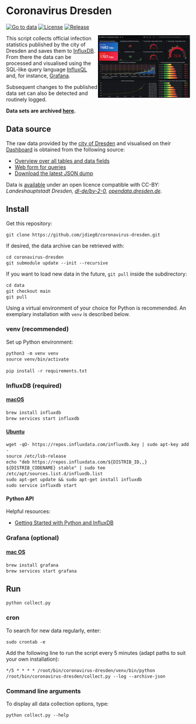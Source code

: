 # Coronavirus Dresden

[![Go to data](https://img.shields.io/badge/corona-data-yellow)](https://github.com/jdieg0/coronavirus-dresden-data)
[![License](https://img.shields.io/github/license/jdieg0/coronavirus-dresden)](https://github.com/jdieg0/coronavirus-dresden/blob/main/LICENSE)
[![Release](https://img.shields.io/github/v/release/jdieg0/coronavirus-dresden)](https://github.com/jdieg0/coronavirus-dresden/releases)

<a href="https://raw.githubusercontent.com/jdieg0/coronavirus-dresden/main/assets/images/grafana_covid-19-dashboard-dresden_screenshot.png"><img align="right" width="50%" src="assets/images/grafana_covid-19-dashboard-dresden_screenshot.png" title="Visualization with Grafana" alt="Screenshot of a Grafana dashboard that uses the data"></a>

This script collects official infection statistics published by the city of Dresden and saves them to [InfluxDB](https://www.influxdata.com/products/influxdb-overview/). From there the data can be processed and visualised using the SQL-like query language [InfluxQL](https://docs.influxdata.com/influxdb/v1.8/query_language/spec/) and, for instance, [Grafana](https://grafana.com/docs/grafana/latest/datasources/influxdb/).

Subsequent changes to the published data set can also be detected and routinely logged.

**Data sets are archived [here](https://github.com/jdieg0/coronavirus-dresden-data).**

## Data source

The raw data provided by the [city of Dresden](https://www.dresden.de/de/leben/gesundheit/hygiene/infektionsschutz/corona.php) and visualised on their [Dashboard](https://stva-dd.maps.arcgis.com/apps/opsdashboard/index.html#/3eef863531024aa4ad0c4ac94adc58e0) is obtained from the following source:

- [Overview over all tables and data fields](https://services.arcgis.com/ORpvigFPJUhb8RDF/ArcGIS/rest/services/corona_DD_7_Sicht/FeatureServer/layers)
- [Web form for queries](https://services.arcgis.com/ORpvigFPJUhb8RDF/ArcGIS/rest/services/corona_DD_7_Sicht/FeatureServer/query)
- [Download the latest JSON dump](https://services.arcgis.com/ORpvigFPJUhb8RDF/arcgis/rest/services/corona_DD_7_Sicht/FeatureServer/0/query?f=json&where=ObjectId>=0&outFields=*)

Data is [available](https://github.com/jdieg0/coronavirus-dresden-data) under an open licence compatible with CC-BY: *Landeshauptstadt Dresden, [dl-de/by-2-0](https://www.govdata.de/dl-de/by-2-0), [opendata.dresden.de](https://opendata.dresden.de/)*.

## Install

Get this repository:

    git clone https://github.com/jdieg0/coronavirus-dresden.git

If desired, the data archive can be retrieved with:

    cd coronavirus-dresden
    git submodule update --init --recursive

If you want to load new data in the future, ```git pull``` inside the subdirectory:

    cd data
    git checkout main
    git pull

Using a virtual environment of your choice for Python is recommended. An exemplary installation with ```venv``` is described below.

### venv (recommended)

Set up Python environment:

	python3 -m venv venv
	source venv/bin/activate

    pip install -r requirements.txt

### InfluxDB (required)

#### [macOS](https://docs.influxdata.com/influxdb/v1.8/introduction/install/)

	brew install influxdb
	brew services start influxdb

#### [Ubuntu](https://docs.influxdata.com/influxdb/v1.8/introduction/install/)

    wget -qO- https://repos.influxdata.com/influxdb.key | sudo apt-key add -
    source /etc/lsb-release
    echo "deb https://repos.influxdata.com/${DISTRIB_ID,,} ${DISTRIB_CODENAME} stable" | sudo tee /etc/apt/sources.list.d/influxdb.list
    sudo apt-get update && sudo apt-get install influxdb
    sudo service influxdb start

#### Python API

Helpful resources:

- [Getting Started with Python and InfluxDB](https://www.influxdata.com/blog/getting-started-python-influxdb/)

### Grafana (optional)

#### [mac OS](https://grafana.com/docs/grafana/latest/installation/mac/)

    brew install grafana
    brew services start grafana

## Run

    python collect.py

### cron

To search for new data regularly, enter:

    sudo crontab -e

Add the following line to run the script every 5 minutes (adapt paths to suit your own installation):

    */5 * * * * /root/bin/coronavirus-dresden/venv/bin/python /root/bin/coronavirus-dresden/collect.py --log --archive-json

### Command line arguments

To display all data collection options, type:

    python collect.py --help